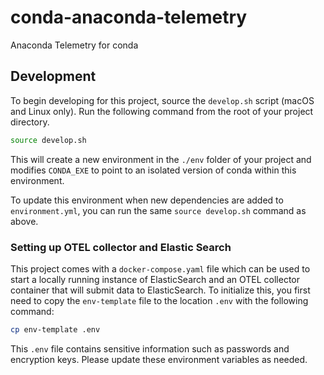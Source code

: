 # conda-anaconda-telemetry

Anaconda Telemetry for conda

## Development

To begin developing for this project, source the `develop.sh` script (macOS and Linux only).
Run the following command from the root of your project directory.

```bash
source develop.sh
```

This will create a new environment in the `./env` folder of your project and modifies
`CONDA_EXE` to point to an isolated version of conda within this environment.

To update this environment when new dependencies are added to `environment.yml`, you
can run the same `source develop.sh` command as above.

### Setting up OTEL collector and Elastic Search

This project comes with a `docker-compose.yaml` file which can be used to start
a locally running instance of ElasticSearch and an OTEL collector container that
will submit data to ElasticSearch. To initialize this, you first need to copy
the `env-template` file to the location `.env` with the following command:

```bash
cp env-template .env
```

This `.env` file contains  sensitive information such as passwords and encryption keys.
Please update these environment variables as needed.
